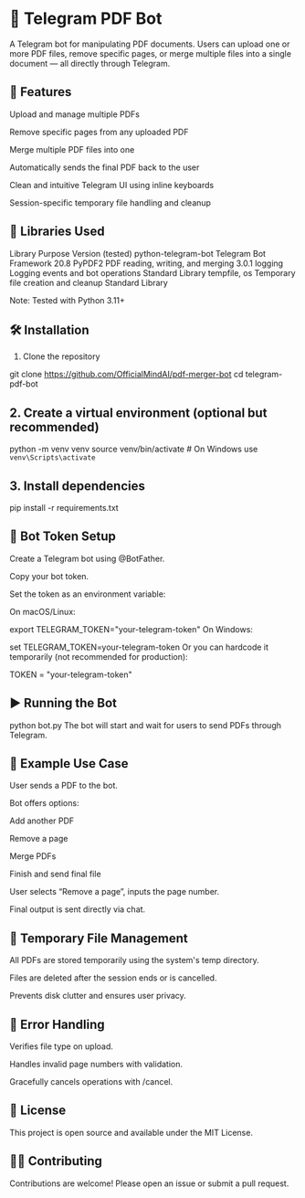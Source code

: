 # 📄 Telegram PDF Bot
A Telegram bot for manipulating PDF documents. Users can upload one or more PDF files, remove specific pages, or merge multiple files into a single document — all directly through Telegram.

## 🚀 Features
Upload and manage multiple PDFs

Remove specific pages from any uploaded PDF

Merge multiple PDF files into one

Automatically sends the final PDF back to the user

Clean and intuitive Telegram UI using inline keyboards

Session-specific temporary file handling and cleanup

## 🧰 Libraries Used
Library	Purpose	Version (tested)
python-telegram-bot	Telegram Bot Framework	20.8
PyPDF2	PDF reading, writing, and merging	3.0.1
logging	Logging events and bot operations	Standard Library
tempfile, os	Temporary file creation and cleanup	Standard Library

Note: Tested with Python 3.11+

## 🛠 Installation
1. Clone the repository
 
git clone  https://github.com/OfficialMindAI/pdf-merger-bot
cd telegram-pdf-bot
## 2. Create a virtual environment (optional but recommended)
 
python -m venv venv
source venv/bin/activate  # On Windows use `venv\Scripts\activate`
## 3. Install dependencies
 
pip install -r requirements.txt
 
  
## 🔐 Bot Token Setup
Create a Telegram bot using @BotFather.

Copy your bot token.

Set the token as an environment variable:

On macOS/Linux:
 
export TELEGRAM_TOKEN="your-telegram-token"
On Windows:
 
set TELEGRAM_TOKEN=your-telegram-token
Or you can hardcode it temporarily (not recommended for production):
 
TOKEN = "your-telegram-token"
## ▶️ Running the Bot
 
python bot.py
The bot will start and wait for users to send PDFs through Telegram.

## 🧪 Example Use Case
User sends a PDF to the bot.

Bot offers options:

Add another PDF

Remove a page

Merge PDFs

Finish and send final file

User selects “Remove a page”, inputs the page number.

Final output is sent directly via chat.

## 📂 Temporary File Management
All PDFs are stored temporarily using the system's temp directory.

Files are deleted after the session ends or is cancelled.

Prevents disk clutter and ensures user privacy.

## 🧼 Error Handling
Verifies file type on upload.

Handles invalid page numbers with validation.

Gracefully cancels operations with /cancel.

## 📝 License
This project is open source and available under the MIT License.

## 🙋‍♂️ Contributing
Contributions are welcome! Please open an issue or submit a pull request.

